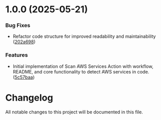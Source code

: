 # 1.0.0 (2025-05-21)


### Bug Fixes

* Refactor code structure for improved readability and maintainability ([202a698](https://github.com/subhamay-bhattacharyya-gha/scan-aws-services-action/commit/202a6987b9613fc1a89967f50503959974d504d4))


### Features

* Initial implementation of Scan AWS Services Action with workflow, README, and core functionality to detect AWS services in code. ([5c57baa](https://github.com/subhamay-bhattacharyya-gha/scan-aws-services-action/commit/5c57baa303d42100f8897b0978e9bbb87050300a))

# Changelog

All notable changes to this project will be documented in this file.
